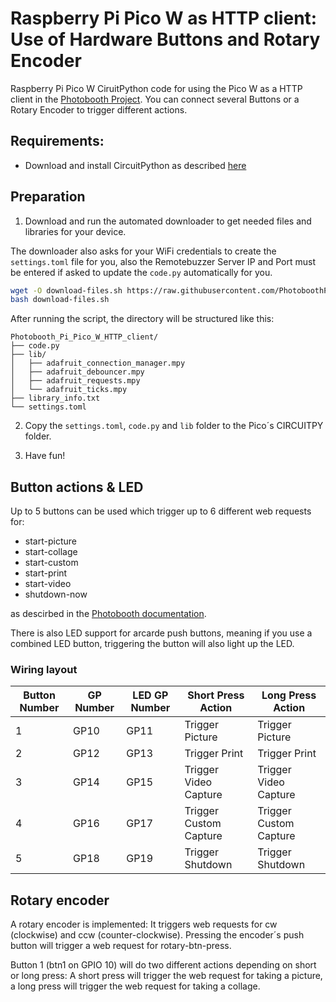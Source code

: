 # Raspberry Pi Pico W as HTTP client: Use of Hardware Buttons and Rotary Encoder

Raspberry Pi Pico W CiruitPython code for using the Pico W as a HTTP client in the [Photobooth Project](https://photoboothproject.github.io). You can connect several Buttons or a Rotary Encoder to trigger different actions.

## Requirements:

- Download and install  CircuitPython as described [here](https://learn.adafruit.com/pico-w-wifi-with-circuitpython/installing-circuitpython)

## Preparation

1. Download and run the automated downloader to get needed files and libraries for your device.

The downloader also asks for your WiFi credentials to create the 
`settings.toml` file for you, also the Remotebuzzer Server IP and Port must be entered if asked to update the `code.py` automatically for you.

```sh
wget -O download-files.sh https://raw.githubusercontent.com/PhotoboothProject/Pico_W_as_remote_button_and_rotary_encoder/main/download-files.sh
bash download-files.sh
```

After running the script, the directory will be structured like this:

```
Photobooth_Pi_Pico_W_HTTP_client/
├── code.py
├── lib/
│   ├── adafruit_connection_manager.mpy
│   ├── adafruit_debouncer.mpy
│   ├── adafruit_requests.mpy
│   └── adafruit_ticks.mpy
├── library_info.txt
└── settings.toml
```

2. Copy the `settings.toml`, `code.py` and `lib` folder to the Pico´s CIRCUITPY folder.

3. Have fun!

## Button actions & LED

Up to 5 buttons can be used which trigger up to 6 different web requests for:
- start-picture
- start-collage
- start-custom
- start-print
- start-video
- shutdown-now

as descirbed in the [Photobooth documentation](https://photoboothproject.github.io/FAQ#can-i-use-hardware-button-to-take-a-picture).

There is also LED support for arcarde push buttons, meaning if you use a combined LED button, triggering the button will also light up the LED.

### Wiring layout

| Button Number | GP Number | LED GP Number | Short Press Action        | Long Press Action         |
|---------------|-----------|---------------|---------------------------|---------------------------|
| 1             | GP10      | GP11          | Trigger Picture           | Trigger Picture           |
| 2             | GP12      | GP13          | Trigger Print             | Trigger Print             |
| 3             | GP14      | GP15          | Trigger Video Capture     | Trigger Video Capture     |
| 4             | GP16      | GP17          | Trigger Custom Capture    | Trigger Custom Capture    |
| 5             | GP18      | GP19          | Trigger Shutdown          | Trigger Shutdown          |

## Rotary encoder

A rotary encoder is implemented: It triggers web requests for cw (clockwise) and ccw (counter-clockwise). Pressing the encoder´s push button will trigger a web request for rotary-btn-press. 

Button 1 (btn1 on GPIO 10) will do two different actions depending on short or long press: A short press will trigger the web request for taking a picture, a long press will trigger the web request for taking a collage. 
